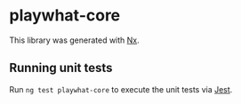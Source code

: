 # playwhat-core

This library was generated with [Nx](https://nx.dev).

## Running unit tests

Run `ng test playwhat-core` to execute the unit tests via [Jest](https://jestjs.io).
